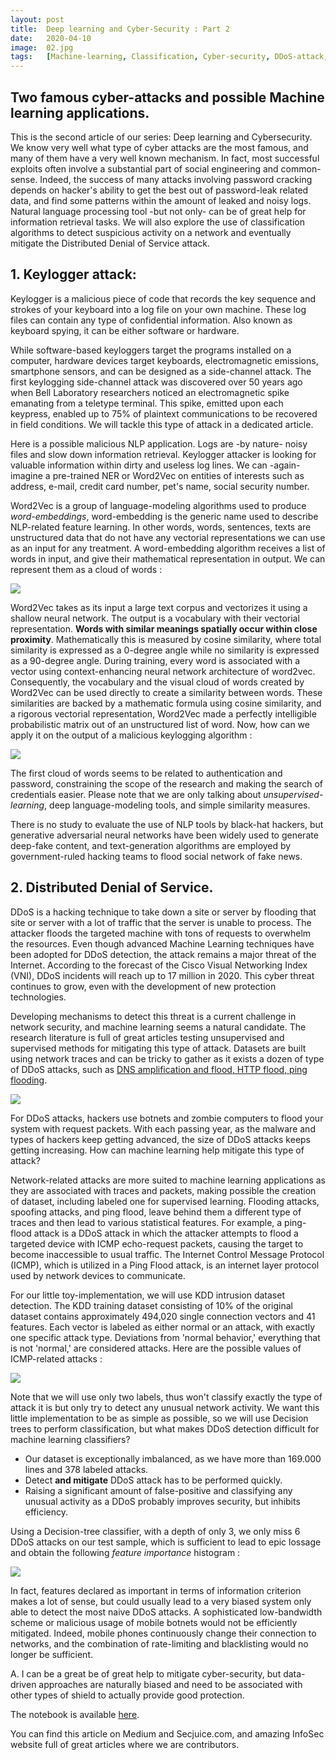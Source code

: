 ```yaml
---
layout: post
title:  Deep learning and Cyber-Security : Part 2
date:   2020-04-10 
image:  02.jpg
tags:   [Machine-learning, Classification, Cyber-security, DDoS-attack, Natural-language-processing]
---
```


## Two famous cyber-attacks and possible Machine learning applications.

This is the second article of our series: Deep learning and Cybersecurity. We know very well what type of cyber attacks are the most famous, and many of them have a very well known mechanism. In fact, most successful exploits often involve a substantial part of social engineering and common-sense. Indeed, the success of many attacks involving password cracking depends on hacker's ability to get the best out of password-leak related data, and find some patterns within the amount of leaked and noisy logs. Natural language processing tool -but not only- can be of great help for information retrieval tasks. We will also explore the use of classification algorithms to detect suspicious activity on a network and eventually mitigate the Distributed Denial of Service attack. 

## 1. Keylogger attack: 

Keylogger is a malicious piece of code that records the key sequence and strokes of your keyboard into a log file on your own machine. These log files can contain any type of confidential information. Also known as keyboard spying, it can be either software or hardware. 

While software-based keyloggers target the programs installed on a computer, hardware devices target keyboards, electromagnetic emissions, smartphone sensors, and can be designed as a side-channel attack. The first keylogging side-channel attack was discovered over 50 years ago when Bell Laboratory researchers noticed an electromagnetic spike emanating from a teletype terminal. This spike, emitted upon each keypress, enabled up to 75% of plaintext communications to be recovered in field conditions. We will tackle this type of attack in a dedicated article.

Here is a possible malicious NLP application. Logs are -by nature- noisy files and slow down information retrieval. Keylogger attacker is looking for valuable information within dirty and useless log lines. We can -again- imagine a pre-trained NER or Word2Vec on entities of interests such as address, e-mail, credit card number, pet's name, social security number. 

Word2Vec is a group of language-modeling algorithms used to produce *word-embeddings*, word-embedding is the generic name used to describe NLP-related feature learning. In other words, words, sentences, texts are unstructured data that do not have any vectorial representations we can use as an input for any treatment. A word-embedding algorithm receives a list of words in input, and give their mathematical representation in output. We can represent them as a cloud of words :

![](/img/vector.png)

Word2Vec takes as its input a large text corpus and vectorizes it using a shallow neural network. The output is a vocabulary with their vectorial representation. **Words with similar meanings spatially occur within close proximity**. Mathematically this is measured by cosine similarity, where total similarity is expressed as a 0-degree angle while no similarity is expressed as a 90-degree angle. During training, every word is associated with a vector using context-enhancing neural network architecture of word2vec. Consequently, the vocabulary and the visual cloud of words created by Word2Vec can be used directly to create a similarity between words. These similarities are backed by a mathematic formula using cosine similarity, and a rigorous vectorial representation, Word2Vec made a perfectly intelligible probabilistic matrix out of an unstructured list of word. Now, how can we apply it on the output of a malicious keylogging algorithm :

![](/img/cloud.png)

The first cloud of words seems to be related to authentication and password, constraining the scope of the research and making the search of credentials easier. Please note that we are only talking about *unsupervised-learning*, deep language-modeling tools, and simple similarity measures.

There is no study to evaluate the use of NLP tools by black-hat hackers, but generative adversarial neural networks have been widely used to generate deep-fake content, and text-generation algorithms are employed by government-ruled hacking teams to flood social network of fake news.

   
## 2. Distributed Denial of Service. 

DDoS is a hacking technique to take down a site or server by flooding that site or server with a lot of traffic that the server is unable to process. The attacker floods the targeted machine with tons of requests to overwhelm the resources. Even though advanced Machine Learning techniques have been adopted for DDoS detection, the attack remains a major threat of the Internet. According to the forecast of the Cisco Visual Networking Index (VNI), DDoS incidents will reach up to 17 million in 2020. This cyber threat continues to grow, even with the development of new protection technologies. 

Developing mechanisms to detect this threat is a current challenge in network security, and machine learning seems a natural candidate. The research literature is full of great articles testing unsupervised and supervised methods for mitigating this type of attack. Datasets are built using network traces and can be tricky to gather as it exists a dozen of type of DDoS attacks, such as [DNS amplification and flood, HTTP flood, ping flooding](https://www.cpomagazine.com/cyber-security/ddos-attack-glossary-top-12-attack-vectors/).

![](/img/ddos.jpg)

For DDoS attacks, hackers use botnets and zombie computers to flood your system with request packets. With each passing year, as the malware and types of hackers keep getting advanced, the size of DDoS attacks keeps getting increasing. How can machine learning help mitigate this type of attack?

Network-related attacks are more suited to machine learning applications as they are associated with traces and packets, making possible the creation of dataset, including labeled one for supervised learning. Flooding attacks, spoofing attacks, and ping flood, leave behind them a different type of traces and then lead to various statistical features. For example, a ping-flood attack is a DDoS attack in which the attacker attempts to flood a targeted device with ICMP echo-request packets, causing the target to become inaccessible to usual traffic. The Internet Control Message Protocol (ICMP), which is utilized in a Ping Flood attack, is an internet layer protocol used by network devices to communicate. 

For our little toy-implementation, we will use KDD intrusion dataset detection. The KDD training dataset consisting of 10% of the original dataset contains approximately 494,020 single connection vectors and 41 features. Each vector is labeled as either normal or an attack, with exactly one specific attack type. Deviations from 'normal behavior,' everything that is not 'normal,' are considered attacks. Here are the possible values of ICMP-related attacks  :

![](/img/type.png)

Note that we will use only two labels, thus won't classify exactly the type of attack it is but only try to detect any unusual network activity. We want this little implementation to be as simple as possible, so we will use Decision trees to perform classification, but what makes DDoS detection difficult for machine learning classifiers? 

* Our dataset is exceptionally imbalanced, as we have more than 169.000 lines and 378 labeled attacks. 
* Detect **and mitigate** DDoS attack has to be performed quickly.
* Raising a significant amount of false-positive and classifying any unusual activity as a DDoS probably improves security, but inhibits efficiency.

Using a Decision-tree classifier, with a depth of only 3, we only miss 6 DDoS attacks on our test sample, which is sufficient to lead to epic lossage and obtain the following *feature importance* histogram :

![](/img/feature.png)

In fact, features declared as important in terms of information criterion makes a lot of sense, but could usually lead to a very biased system only able to detect the most naive DDoS attacks. A sophisticated low-bandwidth scheme or malicious usage of mobile botnets would not be efficiently mitigated. Indeed, mobile phones continuously change their connection to networks, and the combination of rate-limiting and blacklisting would no longer be sufficient. 

A. I can be a great be of great help to mitigate cyber-security, but data-driven approaches are naturally biased and need to be associated with other types of shield to actually provide good protection.

The notebook is available [here](https://github.com/quantrack/qt_blog-ddos_article).

You can find this article on Medium and Secjuice.com, and amazing InfoSec website full of great articles where we are contributors.
